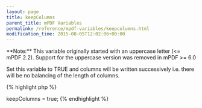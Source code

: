 ```yaml
---
layout: page
title: keepColumns
parent_title: mPDF Variables
permalink: /reference/mpdf-variables/keepcolumns.html
modification_time: 2015-08-05T12:02:06+00:00
---
```


<div class="alert alert-info" role="alert">**Note:** This variable originally started with an uppercase letter (<= mPDF 2.2). Support for the uppercase version was removed in mPDF >= 6.0</div>

Set this variable to <span class="smallblock">TRUE</span> and columns will be written successively i.e. there will be no balancing of the length of columns.

{% highlight php %}
<?php

$mpdf->keepColumns = true;
{% endhighlight %}

